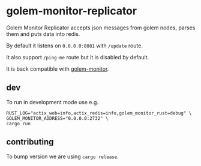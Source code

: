 # golem-monitor-replicator

Golem Monitor Replicator accepts json messages from golem nodes, parses them and puts data into redis.

By default it listens on `0.0.0.0:8081` with `/update` route.

It also support `/ping-me` route but it is disabled by default.

It is back compatible with [golem-monitor](https://github.com/golemfactory/golem-monitor).

## dev
To run in development mode use e.g.
```
RUST_LOG="actix_web=info,actix_redis=info,golem_monitor_rust=debug" \
GOLEM_MONITOR_ADDRESS="0.0.0.0:2732" \
cargo run
```

## contributing
To bump version we are using `cargo release`.
